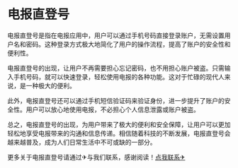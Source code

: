 # 电报直登号

电报直登号是指在电报应用中，用户可以通过手机号码直接登录账户，无需设置用户名和密码。这种登录方式极大地简化了用户的操作流程，提高了账户的安全性和便利性。

电报直登号的出现，让用户不再需要担心忘记密码，也不用担心账户被盗。只需输入手机号码，就可以快速登录，轻松使用电报的各种功能。这对于忙碌的现代人来说，是一种极大的便利。

此外，电报直登号还可以通过手机短信验证码来验证身份，进一步提升了账户的安全性。用户可以放心地使用电报，不必担心个人信息泄露或账户被盗。

总之，电报直登号的出现，为用户带来了极大的便利和安全保障，让用户可以更加轻松地享受电报带来的沟通和信息传递。相信随着科技的不断发展，电报直登号会越来越普及，成为人们日常生活中不可或缺的一部分。

更多关于电报直登号请通过✈与我们联系，感谢阅读！[点我联系✈](https://my.G208.com)